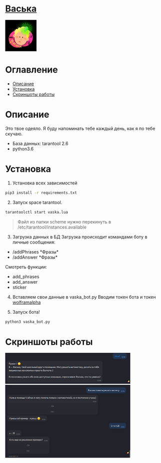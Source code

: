# [Васька](https://icq.im/vaska_bot)

<a href="https://icq.im/vaska_bot"><img src="https://github.com/ICQ-BOTS/vaska_bot/blob/main/vaska.png" width="100" height="100"></a>

# Оглавление 
 - [Описание](https://github.com/ICQ-BOTS/vaska_bot#описание)
 - [Установка](https://github.com/ICQ-BOTS/vaska_bot#установка)
 - [Скриншоты работы](https://github.com/ICQ-BOTS/vaska_bot#скриншоты-работы)

# Описание
Это твое одеяло. Я буду напоминать тебе каждый день, как я по тебе скучаю.

- База данных: tarantool 2.6
- python3.6

# Установка

1. Установка всех зависимостей 
```bash
pip3 install -r requirements.txt
```

2. Запуск space tarantool.
```bash
tarantoolctl start vaska.lua
```
> Файл из папки scheme нужно перекинуть в /etc/tarantool/instances.available


3. Загрузка данных в БД
Загрузка происходит командами боту в личные сообщения: 
* /addPhrases \*Фразы\*
* /addAnswer \*Фразы\*


Смотреть функции:
* add_phrases
* add_answer
* sticker


4. Вставляем свои данные в vaska_bot.py
Вводим токен бота и токен [wolframalpha](https://products.wolframalpha.com/api/)


5. Запуск бота!
```bash
python3 vaska_bot.py
```

# Скриншоты работы
<img src="https://github.com/ICQ-BOTS/vaska_bot/blob/main/img/1.png" width="400">
<img src="https://github.com/ICQ-BOTS/vaska_bot/blob/main/img/2.png" width="400">